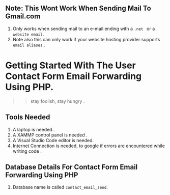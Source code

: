 ## Note: This Wont Work When Sending Mail To Gmail.com 
1. Only works when sending mail to an e-mail ending with a ```.net ``` or a ``` website email ```.
2. Note also this can only work if your website hosting provider supports ``` email aliases ``` .

# Getting Started With The User Contact Form Email Forwarding Using PHP.
>>  stay foolish, stay hungry .

## Tools Needed
1. A laptop is needed .
2. A XAMMP control panel is needed .
3. A Visual Studio Code editor is needed.
4. Internet Connection is needed, to google if errors are encountered  while writing code .

## Database Details For Contact Form Email Forwarding Using PHP

1. Database name is called ``` contact_email_send ```.
